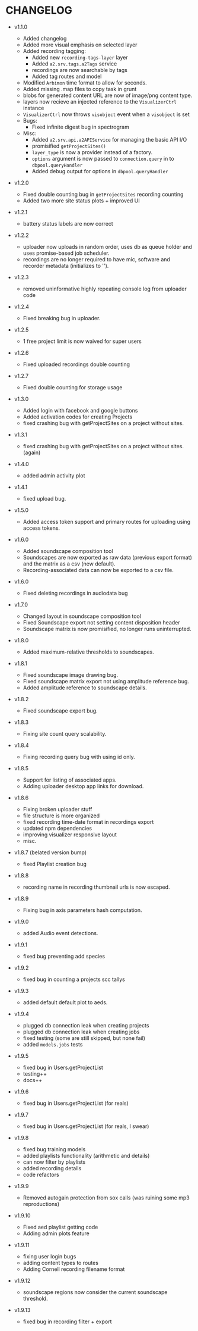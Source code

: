 # CHANGELOG

- v1.1.0
    - Added changelog
    - Added more visual emphasis on selected layer
    - Added recording tagging:
        - Added new `recording-tags-layer` layer
        - Added `a2.srv.tags.a2Tags` service
        - recordings are now searchable by tags
        - Added tag routes and model
    - Modified `Arbimon` time format to allow for seconds.
    - Added missing .map files to copy task in grunt
    - blobs for generated content URL are now of image/png content type.
    - layers now recieve an injected reference to the `VisualizerCtrl` instance
    - `VisualizerCtrl` now throws `visobject` event when a `visobject` is set
    - Bugs:
        - Fixed infinite digest bug in spectrogram
    - Misc:
        - Added `a2.srv.api.a2APIService` for managing the basic API I/O
        - promisified `getProjectSites()`
        - `layer_type` is now a provider instead of a factory.
        - `options` argument is now passed to `connection.query` in to `dbpool.queryHandler`
        - Added debug output for options in `dbpool.queryHandler`
- v1.2.0
    - Fixed double counting bug in `getProjectSites` recording counting
    - Added two more site status plots + improved UI
- v1.2.1
    - battery status labels are now correct
- v1.2.2
    - uploader now uploads in random order, uses db as queue holder and uses promise-based job scheduler.
    - recordings are no longer required to have mic, software and recorder metadata (initializes to '').
- v1.2.3
    - removed uninformative highly repeating console log from uploader code
- v1.2.4
    - Fixed breaking bug in uploader.
- v1.2.5
    - 1 free project limit is now waived for super users
- v1.2.6
    - Fixed uploaded recordings double counting
- v1.2.7
    - Fixed double counting for storage usage
- v1.3.0
    - Added login with facebook and google buttons
    - Added activation codes for creating Projects
    - fixed crashing bug with getProjectSites on a project without sites.
- v1.3.1
    - fixed crashing bug with getProjectSites on a project without sites. (again)
- v1.4.0
    - added admin activity plot
- v1.4.1
    - fixed upload bug.
- v1.5.0
    - Added access token support and primary routes for uploading using access tokens.
- v1.6.0
    - Added soundscape composition tool
    - Soundscapes are now exported as raw data (previous export format) and the matrix as a csv (new default).
    - Recording-associated data can now be exported to a csv file.
- v1.6.0
    - Fixed deleting recordings in audiodata bug
- v1.7.0
    - Changed layout in soundscape composition tool
    - Fixed Soundscape export not setting content disposition header
    - Soundscape matrix is now promisified, no longer runs uninterrupted.
- v1.8.0
    - Added maximum-relative thresholds to soundscapes.
- v1.8.1
    - Fixed soundscape image drawing bug.
    - Fixed soundscape matrix export not using amplitude reference bug.
    - Added amplitude reference to soundscape details.
- v1.8.2
    - Fixed soundscape export bug.
- v1.8.3
    - Fixing site count query scalability.
- v1.8.4
    - Fixing recording query bug with using id only.
- v1.8.5
    - Support for listing of associated apps.
    - Adding uploader desktop app links for download.
- v1.8.6
    - Fixing broken uploader stuff
    - file structure is more organized
    - fixed recording time-date format in recordings export
    - updated npm dependencies
    - improving visualizer responsive layout
    - misc.
- v1.8.7 (belated version bump)
    - fixed Playlist creation bug
- v1.8.8
    - recording name in recording thumbnail urls is now escaped.
- v1.8.9
    - Fixing bug in axis parameters hash computation.
- v1.9.0
    - added Audio event detections.
- v1.9.1
    - fixed bug preventing add species
- v1.9.2
    - fixed bug in counting a projects scc tallys
- v1.9.3
    - added default default plot to aeds.
- v1.9.4
    - plugged db connection leak when creating projects
    - plugged db connection leak when creating jobs
    - fixed testing (some are still skipped, but none fail)
    - added `models.jobs` tests
- v1.9.5
    - fixed bug in Users.getProjectList
    - testing++
    - docs++
- v1.9.6
    - fixed bug in Users.getProjectList (for reals)
- v1.9.7
    - fixed bug in Users.getProjectList (for reals, I swear)
- v1.9.8
    - fixed bug training models
    - added playlists functionality (arithmetic and details)
    - can now filter by playlists
    - added recording details
    - code refactors
- v1.9.9
    - Removed autogain protection from sox calls (was ruining some mp3 reproductions)

- v1.9.10
    - Fixed aed playlist getting code
    - Adding admin plots feature

- v1.9.11
    - fixing user login bugs
    - adding content types to routes
    - Adding Cornell recording filename format

- v1.9.12
    - soundscape regions now consider the current soundscape threshold.

- v1.9.13
    - fixed bug in recording filter + export
